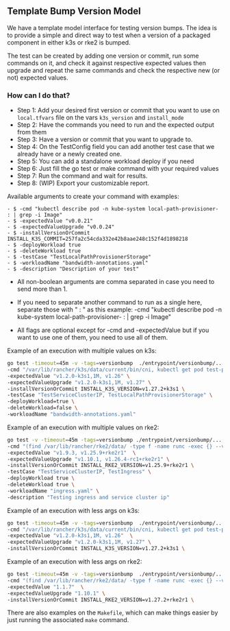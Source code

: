 ## Template Bump Version Model

We have a template model interface for testing version bumps. The idea is to provide a simple and direct way to test when a version of a packaged component in either k3s or rke2 is bumped.

The test can be created by adding one version or commit, run some commands on it, and check it against respective expected values then upgrade and repeat the same commands and check the respective new (or not) expected values.


### How can I do that?

- Step 1: Add your desired first version or commit that you want to use on `local.tfvars` file on the vars `k3s_version` and `install_mode`
- Step 2: Have the commands you need to run and the expected output from them
- Step 3: Have a version or commit that you want to upgrade to.
- Step 4: On the TestConfig field you can add another test case that we already have or a newly created one.
- Step 5: You can add a standalone workload deploy if you need
- Step 6: Just fill the go test or make command with your required values
- Step 7: Run the command and wait for results.
- Step 8: (WIP) Export your customizable report.

Available arguments to create your command with examples:
```
- $ -cmd "kubectl describe pod -n kube-system local-path-provisioner- : | grep -i Image"
- $ -expectedValue "v0.0.21"
- $ -expectedValueUpgrade "v0.0.24"
- $ -installVersionOrCommit INSTALL_K3S_COMMIT=257fa2c54cda332e42b8aae248c152f4d1898218
- $ -deployWorkload true
- $ -deleteWorkload true
- $ -testCase "TestLocalPathProvisionerStorage"
- $ -workloadName "bandwidth-annotations.yaml"
- $ -description "Description of your test"
```

* All non-boolean arguments are comma separated in case you need to send more than 1.

* If you need to separate another command to run as a single here, separate those with " : " as this example:
-cmd "kubectl describe pod -n kube-system local-path-provisioner- :  | grep -i Image"

* All flags are optional except for -cmd and -expectedValue but if you want to use one of them, you need to use all of them.


Example of an execution with multiple values on k3s:
```bash
go test -timeout=45m -v -tags=versionbump  ./entrypoint/versionbump/... \
-cmd "/var/lib/rancher/k3s/data/current/bin/cni, kubectl get pod test-pod -o yaml : | grep -A2 annotations, k3s -v" \
-expectedValue "v1.2.0-k3s1,1M, v1.26" \
-expectedValueUpgrade "v1.2.0-k3s1,1M, v1.27" \
-installVersionOrCommit INSTALL_K3S_VERSION=v1.27.2+k3s1 \
-testCase "TestServiceClusterIP, TestLocalPathProvisionerStorage" \
-deployWorkload=true \
-deleteWorkload=false \
-workloadName "bandwidth-annotations.yaml"
```
Example of an execution with multiple values on rke2:
```bash
go test -v -timeout=45m -tags=versionbump ./entrypoint/versionbump/... \
-cmd "(find /var/lib/rancher/rke2/data/ -type f -name runc -exec {} --version \\;), rke2 -v"  \
-expectedValue "v1.9.3, v1.25.9+rke2r1"  \
-expectedValueUpgrade "v1.10.1, v1.26.4-rc1+rke2r1" \
-installVersionOrCommit INSTALL_RKE2_VERSION=v1.25.9+rke2r1 \
-testCase "TestServiceClusterIP, TestIngress" \
-deployWorkload true \
-deleteWorkload true \
-workloadName "ingress.yaml" \
-description "Testing ingress and service cluster ip"
```



Example of an execution with less args on k3s:
```bash
go test -timeout=45m -v -tags=versionbump  ./entrypoint/versionbump/... \
-cmd "/var/lib/rancher/k3s/data/current/bin/cni, kubectl get pod test-pod -o yaml : | grep -A2 annotations, k3s -v"  \
-expectedValue "v1.2.0-k3s1,1M, v1.26"  \
-expectedValueUpgrade "v1.2.0-k3s1,1M, v1.27" \
-installVersionOrCommit INSTALL_K3S_VERSION=v1.27.2+k3s1 \
```

Example of an execution with less args on rke2:
```bash
go test -timeout=45m -v -tags=versionbump  ./entrypoint/versionbump/... \
-cmd "(find /var/lib/rancher/rke2/data/ -type f -name runc -exec {} --version \\;)"  \
-expectedValue "1.1.7"  \
-expectedValueUpgrade "1.10.1" \
-installVersionOrCommit INSTALL_RKE2_VERSION=v1.27.2+rke2r1 \
```

There are also examples on the `Makefile`, which can make things easier by just running the associated `make` command.
